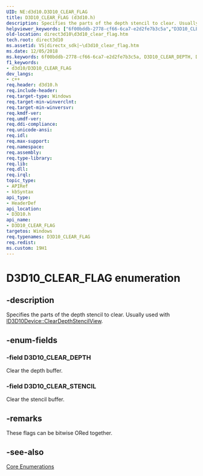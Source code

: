 ```yaml
---
UID: NE:d3d10.D3D10_CLEAR_FLAG
title: D3D10_CLEAR_FLAG (d3d10.h)
description: Specifies the parts of the depth stencil to clear. Usually used with ID3D10Device::ClearDepthStencilView.
helpviewer_keywords: ["6f00bddb-2778-cf66-6ca7-e2d2fe7b3c5a","D3D10_CLEAR_DEPTH","D3D10_CLEAR_FLAG","D3D10_CLEAR_FLAG enumeration [Direct3D 10]","D3D10_CLEAR_STENCIL","d3d10/D3D10_CLEAR_DEPTH","d3d10/D3D10_CLEAR_FLAG","d3d10/D3D10_CLEAR_STENCIL","direct3d10.d3d10_clear_flag"]
old-location: direct3d10\d3d10_clear_flag.htm
tech.root: direct3d10
ms.assetid: VS|directx_sdk|~\d3d10_clear_flag.htm
ms.date: 12/05/2018
ms.keywords: 6f00bddb-2778-cf66-6ca7-e2d2fe7b3c5a, D3D10_CLEAR_DEPTH, D3D10_CLEAR_FLAG, D3D10_CLEAR_FLAG enumeration [Direct3D 10], D3D10_CLEAR_STENCIL, d3d10/D3D10_CLEAR_DEPTH, d3d10/D3D10_CLEAR_FLAG, d3d10/D3D10_CLEAR_STENCIL, direct3d10.d3d10_clear_flag
f1_keywords:
- d3d10/D3D10_CLEAR_FLAG
dev_langs:
- c++
req.header: d3d10.h
req.include-header: 
req.target-type: Windows
req.target-min-winverclnt: 
req.target-min-winversvr: 
req.kmdf-ver: 
req.umdf-ver: 
req.ddi-compliance: 
req.unicode-ansi: 
req.idl: 
req.max-support: 
req.namespace: 
req.assembly: 
req.type-library: 
req.lib: 
req.dll: 
req.irql: 
topic_type:
- APIRef
- kbSyntax
api_type:
- HeaderDef
api_location:
- D3D10.h
api_name:
- D3D10_CLEAR_FLAG
targetos: Windows
req.typenames: D3D10_CLEAR_FLAG
req.redist: 
ms.custom: 19H1
---
```


# D3D10_CLEAR_FLAG enumeration


## -description


Specifies the parts of the depth stencil to clear. Usually used with <a href="https://docs.microsoft.com/windows/desktop/api/d3d10/nf-d3d10-id3d10device-cleardepthstencilview">ID3D10Device::ClearDepthStencilView</a>.


## -enum-fields




### -field D3D10_CLEAR_DEPTH

Clear the depth buffer.


### -field D3D10_CLEAR_STENCIL

Clear the stencil buffer.


## -remarks



These flags can be bitwise ORed together.




## -see-also




<a href="https://docs.microsoft.com/windows/desktop/direct3d10/d3d10-graphics-reference-d3d10-core-enums">Core Enumerations</a>
 

 

